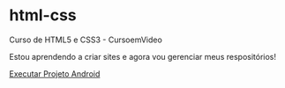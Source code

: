 # html-css
 Curso de HTML5 e CSS3 -  CursoemVideo
 
 Estou aprendendo a criar sites e agora vou gerenciar meus respositórios!

<a href="https://igortasse.github.io/html-css/Android/android.html">Executar Projeto Android</a>